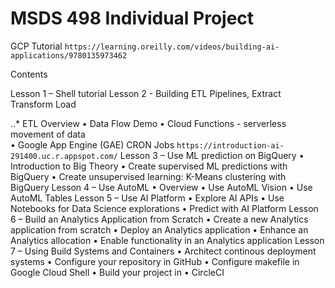 # MSDS 498 Individual Project 

GCP Tutorial `https://learning.oreilly.com/videos/building-ai-applications/9780135973462`

Contents

Lesson 1 – Shell tutorial
Lesson 2 - Building ETL Pipelines, Extract Transform Load

  ..*	ETL Overview
  •	Data Flow Demo
  •	Cloud Functions - serverless movement of data	
  •	Google App Engine (GAE) CRON Jobs
      `https://introduction-ai-291400.uc.r.appspot.com/`
Lesson 3 – Use ML prediction on BigQuery
  •	Introduction to Big Theory
  •	Create supervised ML predictions with BigQuery
  •	Create unsupervised learning: K-Means clustering with BigQuery
Lesson 4 – Use AutoML
  •	Overview
  •	Use AutoML Vision
  •	Use AutoML Tables
Lesson 5 – Use AI Platform
  •	Explore AI APIs
  •	Use Notebooks for Data Science explorations
  •	Predict with AI Platform
Lesson 6 – Build an Analytics Application from Scratch
  •	Create a new Analytics application from scratch
  •	Deploy an Analytics application
  •	Enhance an Analytics allocation
  •	Enable functionality in an Analytics application
Lesson 7 – Using Build Systems and Containers
  •	Architect continous deployment systems
  •	Configure your repository in GitHub
  •	Configure makefile in Google Cloud Shell
  •	Build your project in
  •	CircleCI

